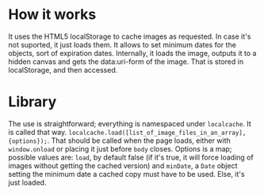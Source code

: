 How it works
============
It uses the HTML5 localStorage to cache images as requested. In case it's not suported, it just loads them. It allows to set minimum dates for the objects, sort of expiration dates. Internally, it loads the image, outputs it to a hidden canvas and gets the data:uri-form of the image. That is stored in localStorage, and then accessed.

Library
=======
The use is straightforward; everything is namespaced under `localcache`. It is called that way. `localcache.load([list_of_image_files_in_an_array], {options});`. That should be called when the page loads, either with `window.onload` or placing it just before `body` closes. Options is a map; possible values are: `load`, by default false (if it's true, it will force loading of images without getting the cached version) and `minDate`, a `Date` object setting the minimum date a cached copy must have to be used. Else, it's just loaded.
